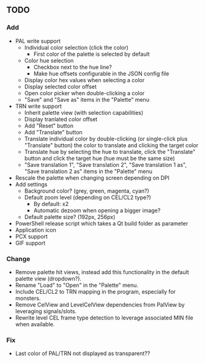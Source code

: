 ## TODO

### Add
- PAL write support
    - Individual color selection (click the color)
        - First color of the palette is selected by default
    - Color hue selection
        - Checkbox next to the hue line?
        - Make hue offsets configurable in the JSON config file
    - Display color hex values when selecting a color
    - Display selected color offset
    - Open color picker when double-clicking a color
    - "Save" and "Save as" items in the "Palette" menu
- TRN write support
    - Inherit palette view (with selection capabilities)
    - Display tranlated color offset
    - Add "Reset" button
    - Add "Translate" button
    - Translate individual color by double-clicking (or single-click plus "Translate" button) the color to translate and clicking the target color
    - Translate hue by selecting the hue to translate, click the "Translate" button and click the target hue (hue must be the same size)
    - "Save translation 1", "Save translation 2", "Save translation 1 as", "Save translation 2 as" items in the "Palette" menu
- Rescale the palette when changing screen depending on DPI
- Add settings
    - Background color? (grey, green, magenta, cyan?)
    - Default zoom level (depending on CEL/CL2 type?)
        - By default: x2
        - Automatic dezoom when opening a bigger image?
    - Default palette size? (192px, 256px)
- PowerShell release script which takes a Qt build folder as parameter
- Application icon
- PCX support
- GIF support

### Change
- Remove palette hit views, instead add this functionality in the default palette view (dropdown?).
- Rename "Load" to "Open" in the "Palette" menu.
- Include CEL/CL2 to TRN mapping in the program, especially for monsters.
- Remove CelView and LevelCelView dependencies from PalView by leveraging signals/slots.
- Rewrite level CEL frame type detection to leverage associated MIN file when available.

### Fix
- Last color of PAL/TRN not displayed as transparent??
